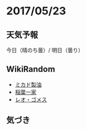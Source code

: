 # 2017/05/23

## 天気予報

今日（晴のち曇）/ 明日（曇り）

## WikiRandom

* [ミカド製油](https://ja.wikipedia.org/wiki/%E3%83%9F%E3%82%AB%E3%83%89%E8%A3%BD%E6%B2%B9)
* [稲葉一家](https://ja.wikipedia.org/wiki/%E7%A8%B2%E8%91%89%E4%B8%80%E5%AE%B6)
* [レオ・ゴメス](https://ja.wikipedia.org/wiki/%E3%83%AC%E3%82%AA%E3%83%BB%E3%82%B4%E3%83%A1%E3%82%B9)

## 気づき


